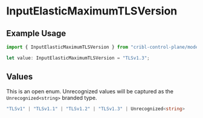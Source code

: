 # InputElasticMaximumTLSVersion

## Example Usage

```typescript
import { InputElasticMaximumTLSVersion } from "cribl-control-plane/models";

let value: InputElasticMaximumTLSVersion = "TLSv1.3";
```

## Values

This is an open enum. Unrecognized values will be captured as the `Unrecognized<string>` branded type.

```typescript
"TLSv1" | "TLSv1.1" | "TLSv1.2" | "TLSv1.3" | Unrecognized<string>
```